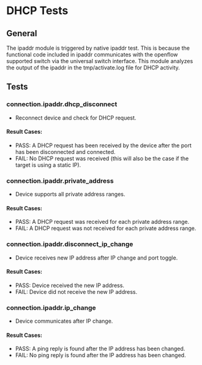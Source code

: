 # DHCP Tests

## General

The ipaddr module is triggered by native ipaddr test.
This is because the functional code included in ipaddr communicates with the openflow supported switch via the universal switch interface. This module analyzes the output of the ipaddr in the tmp/activate.log file for DHCP activity.

## Tests

### connection.ipaddr.dhcp_disconnect
- Reconnect device and check for DHCP request. 
#### Result Cases:
- PASS: A DHCP request has been received by the device after the port has been disconnected and connected.
- FAIL: No DHCP request was received (this will also be the case if the target is using a static IP).

### connection.ipaddr.private_address
- Device supports all private address ranges.
#### Result Cases:
- PASS: A DHCP request was received for each private address range.
- FAIL: A DHCP request was not received for each private address range.

### connection.ipaddr.disconnect_ip_change
- Device receives new IP address after IP change and port toggle.
#### Result Cases:
- PASS: Device received the new IP address.
- FAIL: Device did not receive the new IP address.

### connection.ipaddr.ip_change
- Device communicates after IP change.
#### Result Cases:
- PASS: A ping reply is found after the IP address has been changed.
- FAIL: No ping reply is found after the IP address has been changed.
